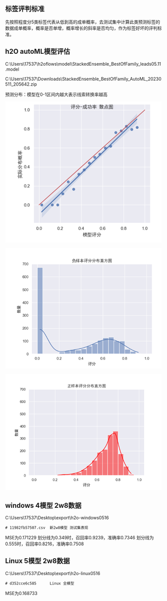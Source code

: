 ## 





## 标签评判标准

先按照程度分5类标签代表从低到高的成单概率，去测试集中计算此类预测标签的数据成单概率，概率是否单增，概率增长的斜率是否均匀，作为标签好坏的评判标准。

## h2O autoML模型评估

C:\Users\17537\h2oflows\model\StackedEnsemble_BestOfFamily_leads05.11.model

C:\Users\17537\Downloads\StackedEnsemble_BestOfFamily_AutoML_20230511_205642.zip

预测分布：模型在0-1区间内越大表示线索转换率越高

![1683885246780](image/1683885246780.png)



![1683885307663](image/1683885307663.png)

![1683885325898](image/1683885325898.png)

## windows 4模型 2w8数据

C:\Users\17537\Desktop\export\h2o-windows0516

```
# 11982fb57507.csv  新2w8模型 测试集表现
```

MSE为0.171229
划分线为0.349时，召回率0.9239，准确率0.7346
划分线为0.555时，召回率0.8216，准确率0.7508

## Linux 5模型 2w8数据

C:\Users\17537\Desktop\export\h2o-linux0516

```
# d352cce6c585      Linux 全模型
```

MSE为0.168733



